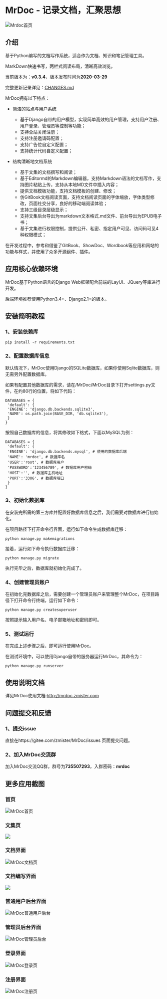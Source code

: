 # MrDoc - 记录文档，汇聚思想

![Mrdoc首页](./docs/mrdoc_2019080101.gif)

## 介绍

基于Python编写的文档写作系统，适合作为文档、知识和笔记管理工具。

MarkDown快速书写，两栏式阅读布局，清晰高效浏览。

当前版本为：**v0.3.4**，版本发布时间为**2020-03-29**

完整更新记录详见：[CHANGES.md](./CHANGES.md)

MrDoc拥有以下特点：

- 简洁的站点与用户系统
    - 基于Django自带的用户模型，实现简单高效的用户管理，支持用户注册、用户登录、管理员等控制等功能；
    - 支持全站关闭注册；
    - 支持注册邀请码配置；
    - 支持广告位自定义配置；
    - 支持统计代码自定义配置；
    
- 结构清晰地文档系统
    - 基于文集的文档撰写和阅读；
    - 基于Editormd的Markdown编辑器，支持Markdown语法的文档写作，支持图片粘贴上传，支持从本地MD文件中插入内容；
    - 提供文档模板功能，支持文档模板的创建、修改；
    - 仿GitBook文档阅读页面，支持文档阅读页面的字体缩放，字体类型修改，页面社交分享，良好的移动端阅读体验；
    - 支持三级目录层级显示；
    - 支持文集后台导出为markdown文本格式.md文件、前台导出为EPUB电子书；
    - 基于文集进行权限控制，提供公开、私密、指定用户可见、访问码可见4种权限模式；

在开发过程中，参考和借鉴了GitBook、ShowDoc、Wordbook等应用和网站的功能与样式，并使用了众多开源组件、插件。

## 应用核心依赖环境

MrDoc基于Python语言的Django Web框架配合前端的LayUI、JQuery等库进行开发。

后端环境推荐使用Python3.4+、Django2.1+的版本。

## 安装简明教程

### 1、安装依赖库
```
pip install -r requirements.txt
```

### 2、配置数据库信息

默认情况下，MrDoc使用Django的SQLite数据库，如果你使用Sqlite数据库，则无需另外配置数据库。

如果有配置其他数据库的需求，请在/MrDoc/MrDoc目录下打开settings.py文件，在约80行的位置，将如下代码：
```
DATABASES = {
 'default': {
 'ENGINE': 'django.db.backends.sqlite3',
 'NAME': os.path.join(BASE_DIR, 'db.sqlite3'),
 }
}
```
按照自己数据库的信息，将其修改如下格式，下面以MySQL为例：
```
DATABASES = {
 'default': {
 'ENGINE': 'django.db.backends.mysql', # 使用的数据库后端
 'NAME': 'mrdoc', # 数据库名
 'USER':'root', # 数据库用户
 'PASSWORD':'123456789', # 数据库用户密码
 'HOST':'', # 数据库主机地址
 'PORT':'3306', # 数据库端口
 }
}
```
### 3、初始化数据库

在安装完所需的第三方库并配置好数据库信息之后，我们需要对数据库进行初始化。

在项目路径下打开命令行界面，运行如下命令生成数据库迁移：
```
python manage.py makemigrations
```
接着，运行如下命令执行数据库迁移：
```
python manage.py migrate
```
执行完毕之后，数据库就初始化完成了。

### 4、创建管理员账户
在初始化完数据库之后，需要创建一个管理员账户来管理整个MrDoc，在项目路径下打开命令行终端，运行如下命令：
```
python manage.py createsuperuser
```
按照提示输入用户名、电子邮箱地址和密码即可。
### 5、测试运行
在完成上述步骤之后，即可运行使用MrDoc。

在测试环境中，可以使用Django自带的服务器运行MrDoc，其命令为：
```
python manage.py runserver
```

## 使用说明文档

详见MrDoc使用文档:http://mrdoc.zmister.com


## 问题提交和反馈

### 1、提交issue

直接在https://gitee.com/zmister/MrDoc/issues 页面提交问题。

### 2、加入MrDoc交流群

加入MrDoc交流QQ群，群号为**735507293**，入群密码：**mrdoc**


## 更多应用截图

### 首页
![MrDoc首页](./docs/mrdoc_index.jpg)

### 文集页
![](./docs/mrdoc_project.jpg)

### 文档界面
![MrDoc文档页](./docs/mrdoc_doc.jpg)

### 文档编写界面
![](./docs/mrdoc_doc_write.jpg)

### 普通用户后台界面
![MrDoc普通用户后台](./docs/mrdoc_user.jpg)

### 管理员后台界面
![MrDoc管理员后台](./docs/mrdoc_admin.jpg)

### 登录界面
![MrDoc登录页](./docs/mrdoc_login.png)

### 注册界面
![MrDoc注册页](./docs/mrdoc_register.png)
